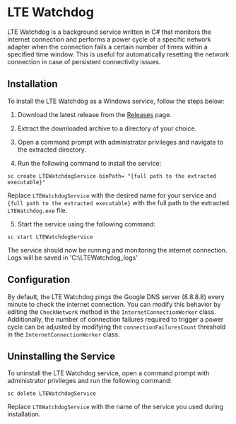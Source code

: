 # LTE Watchdog

LTE Watchdog is a background service written in C# that monitors the internet connection and performs a power cycle of a specific network adapter when the connection fails a certain number of times within a specified time window. This is useful for automatically resetting the network connection in case of persistent connectivity issues.

## Installation

To install the LTE Watchdog as a Windows service, follow the steps below:

1. Download the latest release from the [Releases](https://github.com/jwiseuk/LTEWatchdog/releases/tag/V1.0) page.

2. Extract the downloaded archive to a directory of your choice.

3. Open a command prompt with administrator privileges and navigate to the extracted directory.

4. Run the following command to install the service:

```
sc create LTEWatchdogService binPath= "{full path to the extracted executable}"
```

Replace `LTEWatchdogService` with the desired name for your service and `{full path to the extracted executable}` with the full path to the extracted `LTEWatchdog.exe` file.

5. Start the service using the following command:

```
sc start LTEWatchdogService
```


The service should now be running and monitoring the internet connection. Logs will be saved in 'C:\LTEWatchdog_logs'

## Configuration

By default, the LTE Watchdog pings the Google DNS server (8.8.8.8) every minute to check the internet connection. You can modify this behavior by editing the `CheckNetwork` method in the `InternetConnectionWorker` class. Additionally, the number of connection failures required to trigger a power cycle can be adjusted by modifying the `connectionFailuresCount` threshold in the `InternetConnectionWorker` class.

## Uninstalling the Service

To uninstall the LTE Watchdog service, open a command prompt with administrator privileges and run the following command:

```
sc delete LTEWatchdogService
```

Replace `LTEWatchdogService` with the name of the service you used during installation.
